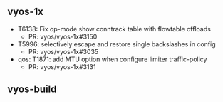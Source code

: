 ## vyos-1x
- T6138: Fix op-mode show conntrack table with flowtable offloads
   - PR: vyos/vyos-1x#3150
- T5996: selectively escape and restore single backslashes in config
   - PR: vyos/vyos-1x#3035
- qos: T1871: add MTU option when configure limiter traffic-policy
   - PR: vyos/vyos-1x#3131


## vyos-build

